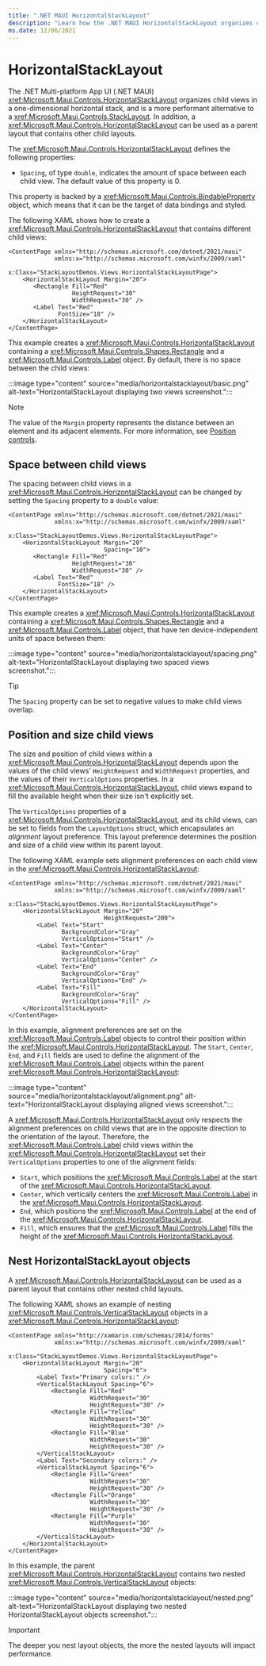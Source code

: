 ```yaml
---
title: ".NET MAUI HorizontalStackLayout"
description: "Learn how the .NET MAUI HorizontalStackLayout organizes child views in a one-dimensional horizontal stack."
ms.date: 12/06/2021
---
```


# HorizontalStackLayout

The .NET Multi-platform App UI (.NET MAUI) <xref:Microsoft.Maui.Controls.HorizontalStackLayout> organizes child views in a one-dimensional horizontal stack, and is a more performant alternative to a <xref:Microsoft.Maui.Controls.StackLayout>. In addition, a <xref:Microsoft.Maui.Controls.HorizontalStackLayout> can be used as a parent layout that contains other child layouts.

The <xref:Microsoft.Maui.Controls.HorizontalStackLayout> defines the following properties:

- `Spacing`, of type `double`, indicates the amount of space between each child view. The default value of this property is 0.

This property is backed by a <xref:Microsoft.Maui.Controls.BindableProperty> object, which means that it can be the target of data bindings and styled.

<!--
> [!TIP]
> To obtain the best possible layout performance, follow the guidelines at [Optimize layout performance](~/xamarin-forms/deploy-test/performance.md#optimize-layout-performance).
-->

The following XAML shows how to create a <xref:Microsoft.Maui.Controls.HorizontalStackLayout> that contains different child views:

```xaml
<ContentPage xmlns="http://schemas.microsoft.com/dotnet/2021/maui"
             xmlns:x="http://schemas.microsoft.com/winfx/2009/xaml"
             x:Class="StackLayoutDemos.Views.HorizontalStackLayoutPage">
    <HorizontalStackLayout Margin="20">
       <Rectangle Fill="Red"
                  HeightRequest="30"
                  WidthRequest="30" />
       <Label Text="Red"
              FontSize="18" />
    </HorizontalStackLayout>
</ContentPage>
```

This example creates a <xref:Microsoft.Maui.Controls.HorizontalStackLayout> containing a <xref:Microsoft.Maui.Controls.Shapes.Rectangle> and a <xref:Microsoft.Maui.Controls.Label> object. By default, there is no space between the child views:

:::image type="content" source="media/horizontalstacklayout/basic.png" alt-text="HorizontalStackLayout displaying two views screenshot.":::

> [!NOTE]
> The value of the `Margin` property represents the distance between an element and its adjacent elements. For more information, see [Position controls](~/user-interface/align-position.md#position-controls).

## Space between child views

The spacing between child views in a <xref:Microsoft.Maui.Controls.HorizontalStackLayout> can be changed by setting the `Spacing` property to a `double` value:

```xaml
<ContentPage xmlns="http://schemas.microsoft.com/dotnet/2021/maui"
             xmlns:x="http://schemas.microsoft.com/winfx/2009/xaml"
             x:Class="StackLayoutDemos.Views.HorizontalStackLayoutPage">
    <HorizontalStackLayout Margin="20"
                           Spacing="10">
       <Rectangle Fill="Red"
                  HeightRequest="30"
                  WidthRequest="30" />
       <Label Text="Red"
              FontSize="18" />
    </HorizontalStackLayout>
</ContentPage>
```

This example creates a <xref:Microsoft.Maui.Controls.HorizontalStackLayout> containing a <xref:Microsoft.Maui.Controls.Shapes.Rectangle> and a <xref:Microsoft.Maui.Controls.Label> object, that have ten device-independent units of space between them:

:::image type="content" source="media/horizontalstacklayout/spacing.png" alt-text="HorizontalStackLayout displaying two spaced views screenshot.":::

> [!TIP]
> The `Spacing` property can be set to negative values to make child views overlap.

## Position and size child views

The size and position of child views within a <xref:Microsoft.Maui.Controls.HorizontalStackLayout> depends upon the values of the child views' `HeightRequest` and `WidthRequest` properties, and the values of their `VerticalOptions` properties. In a <xref:Microsoft.Maui.Controls.HorizontalStackLayout>, child views expand to fill the available height when their size isn't explicitly set.

The `VerticalOptions` properties of a <xref:Microsoft.Maui.Controls.HorizontalStackLayout>, and its child views, can be set to fields from the `LayoutOptions` struct, which encapsulates an *alignment* layout preference. This layout preference determines the position and size of a child view within its parent layout.

The following XAML example sets alignment preferences on each child view in the <xref:Microsoft.Maui.Controls.HorizontalStackLayout>:

```xaml
<ContentPage xmlns="http://schemas.microsoft.com/dotnet/2021/maui"
             xmlns:x="http://schemas.microsoft.com/winfx/2009/xaml"
             x:Class="StackLayoutDemos.Views.HorizontalStackLayoutPage">
    <HorizontalStackLayout Margin="20"
                           HeightRequest="200">
        <Label Text="Start"
               BackgroundColor="Gray"
               VerticalOptions="Start" />
        <Label Text="Center"
               BackgroundColor="Gray"
               VerticalOptions="Center" />
        <Label Text="End"
               BackgroundColor="Gray"
               VerticalOptions="End" />
        <Label Text="Fill"
               BackgroundColor="Gray"
               VerticalOptions="Fill" />
    </HorizontalStackLayout>
</ContentPage>
```

In this example, alignment preferences are set on the <xref:Microsoft.Maui.Controls.Label> objects to control their position within the <xref:Microsoft.Maui.Controls.HorizontalStackLayout>. The `Start`, `Center`, `End`, and `Fill` fields are used to define the alignment of the <xref:Microsoft.Maui.Controls.Label> objects within the parent <xref:Microsoft.Maui.Controls.HorizontalStackLayout>:

:::image type="content" source="media/horizontalstacklayout/alignment.png" alt-text="HorizontalStackLayout displaying aligned views screenshot.":::

A <xref:Microsoft.Maui.Controls.HorizontalStackLayout> only respects the alignment preferences on child views that are in the opposite direction to the orientation of the layout. Therefore, the <xref:Microsoft.Maui.Controls.Label> child views within the <xref:Microsoft.Maui.Controls.HorizontalStackLayout> set their `VerticalOptions` properties to one of the alignment fields:

- `Start`, which positions the <xref:Microsoft.Maui.Controls.Label> at the start of the <xref:Microsoft.Maui.Controls.HorizontalStackLayout>.
- `Center`, which vertically centers the <xref:Microsoft.Maui.Controls.Label> in the <xref:Microsoft.Maui.Controls.HorizontalStackLayout>.
- `End`, which positions the <xref:Microsoft.Maui.Controls.Label> at the end of the <xref:Microsoft.Maui.Controls.HorizontalStackLayout>.
- `Fill`, which ensures that the <xref:Microsoft.Maui.Controls.Label> fills the height of the <xref:Microsoft.Maui.Controls.HorizontalStackLayout>.

<!--
For more information about alignment, see [Layout Options in .NET MAUI](layout-options.md).
-->

## Nest HorizontalStackLayout objects

A <xref:Microsoft.Maui.Controls.HorizontalStackLayout> can be used as a parent layout that contains other nested child layouts.

The following XAML shows an example of nesting <xref:Microsoft.Maui.Controls.VerticalStackLayout> objects in a <xref:Microsoft.Maui.Controls.HorizontalStackLayout>:

```xaml
<ContentPage xmlns="http://xamarin.com/schemas/2014/forms"
             xmlns:x="http://schemas.microsoft.com/winfx/2009/xaml"
             x:Class="StackLayoutDemos.Views.HorizontalStackLayoutPage">
    <HorizontalStackLayout Margin="20"
                           Spacing="6">
        <Label Text="Primary colors:" />
        <VerticalStackLayout Spacing="6">
            <Rectangle Fill="Red"
                       WidthRequest="30"
                       HeightRequest="30" />
            <Rectangle Fill="Yellow"
                       WidthRequest="30"
                       HeightRequest="30" />
            <Rectangle Fill="Blue"
                       WidthRequest="30"
                       HeightRequest="30" />
        </VerticalStackLayout>
        <Label Text="Secondary colors:" />
        <VerticalStackLayout Spacing="6">
            <Rectangle Fill="Green"
                       WidthRequest="30"
                       HeightRequest="30" />
            <Rectangle Fill="Orange"
                       WidthRequest="30"
                       HeightRequest="30" />
            <Rectangle Fill="Purple"
                       WidthRequest="30"
                       HeightRequest="30" />
        </VerticalStackLayout>
    </HorizontalStackLayout>
</ContentPage>
```

In this example, the parent <xref:Microsoft.Maui.Controls.HorizontalStackLayout> contains two nested <xref:Microsoft.Maui.Controls.VerticalStackLayout> objects:

:::image type="content" source="media/horizontalstacklayout/nested.png" alt-text="HorizontalStackLayout displaying two nested HorizontalStackLayout objects screenshot.":::

> [!IMPORTANT]
> The deeper you nest layout objects, the more the nested layouts will impact performance. <!--For more information, see [Choose the correct layout](~/xamarin-forms/deploy-test/performance.md#choose-the-correct-layout). -->
